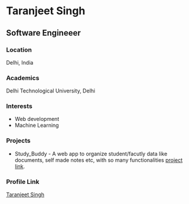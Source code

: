 # Taranjeet Singh
## Software Engineeer

### Location

Delhi, India

### Academics

Delhi Technological University, Delhi

### Interests

- Web development
- Machine Learning

### Projects

- Study_Buddy - A web app to organize student/facutly data like documents, self made notes etc, with so many functionalities [project link](https://studdy-buddyy.herokuapp.com/).

### Profile Link

[Taranjeet Singh](https://github.com/Taranjeet105)
